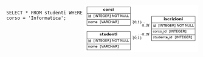 <div style="display: flex; flex:wrap;">
  
<code style='width: 50vw;'>
SELECT * FROM studenti WHERE corso = 'Informatica';
</code>
 
  <img src="ER ALCHEMY2/schema.png" alt="Schema ER" width="300">
</div>
